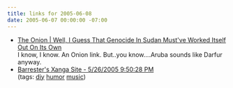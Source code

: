 ```yaml
---
title: links for 2005-06-08
date: 2005-06-07 00:00:00 -07:00
---
```


<ul class="delicious">
	<li>
		<div class="delicious-link"><a href="http://www.theonion.com/opinion/index.php?issue=4123">The Onion | Well, I Guess That Genocide In Sudan Must've Worked Itself Out On Its Own</a></div>
		<div class="delicious-extended">I know, I know. An Onion link. But..you know....Aruba sounds like Darfur anyway.</div>
	</li>
	<li>
		<div class="delicious-link"><a href="http://www.xanga.com/item.aspx?user=Barrester&tab=weblogs&uid=270892934">Barrester's Xanga Site - 5/26/2005 9:50:28 PM</a></div>
		<div class="delicious-tags">(tags: <a href="http://del.icio.us/torrez/diy">diy</a> <a href="http://del.icio.us/torrez/humor">humor</a> <a href="http://del.icio.us/torrez/music">music</a>)</div>
	</li>
</ul>
